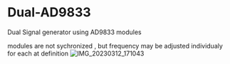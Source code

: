 # Dual-AD9833
Dual Signal generator using AD9833 modules

modules are not sychronized , but frequency may be adjusted individualy for each at definition
![IMG_20230312_171043](https://user-images.githubusercontent.com/30392727/224560245-e49b42ea-7c01-4753-a548-735d9c4fcde2.jpg)
